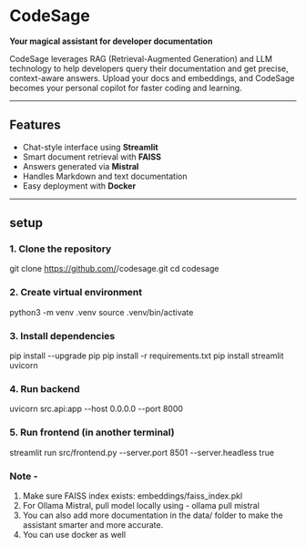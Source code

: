 # CodeSage 

**Your magical assistant for developer documentation**

CodeSage leverages RAG (Retrieval-Augmented Generation) and LLM technology to help developers query their documentation and get precise, context-aware answers. Upload your docs and embeddings, and CodeSage becomes your personal copilot for faster coding and learning.

---

## Features

- Chat-style interface using **Streamlit**
- Smart document retrieval with **FAISS**
- Answers generated via **Mistral**
- Handles Markdown and text documentation
- Easy deployment with **Docker**

---

## setup

### 1. Clone the repository
git clone https://github.com/<your-username>/codesage.git
cd codesage

### 2. Create virtual environment

python3 -m venv .venv
source .venv/bin/activate

### 3. Install dependencies

pip install --upgrade pip
pip install -r requirements.txt
pip install streamlit uvicorn

### 4. Run backend

uvicorn src.api:app --host 0.0.0.0 --port 8000

### 5. Run frontend (in another terminal)

streamlit run src/frontend.py --server.port 8501 --server.headless true


### Note - 
1. Make sure FAISS index exists: embeddings/faiss_index.pkl 
2. For Ollama Mistral, pull model locally using - ollama pull mistral
3. You can also add more documentation in the data/ folder to make the assistant smarter and more accurate.
4. You can use docker as well 
